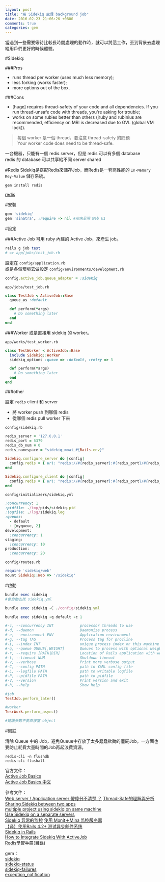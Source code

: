 ```yaml
---
layout: post
title: "用 Sidekiq 處理 background job"
date: 2016-02-23 21:06:26 +0800
comments: true
categories: gem
---
```


當遇到一些需要等待比較長時間處理的動作時，就可以將這工作，丟到背景去處理  
給用戶們更好的時候體驗。

<!-- more -->

#Sidekiq:

###Pros
* runs thread per worker (uses much less memory);
* less forking (works faster);
* more options out of the box.

###Cons
* [huge] requires thread-safety of your code and all dependencies. If you run thread-unsafe code with threads, you're asking for trouble;
* works on some rubies better than others (jruby and rubinius are recommended, efficiency on MRI is decreased due to GVL (global VM lock)).

>每個 worker 是一個 thread，要注意 thread-safety 的問題  
>Your worker code does need to be thread-safe.

一台機器，只能有一個 redis server，但是 redis 可以有多個 database  
redis 的 database 可以共享給不同 server shared

#Redis
Sidekiq是搭配Redis來儲存Job，而Redis是一套高性能的 `In-Memory Key-Value` 儲存系統。

```
gem install redis
```
[redis](http://redis.io/)

#安裝

```ruby
gem 'sidekiq'
gem 'sinatra', :require => nil #用來呈現 Web UI
```

#設定

###Active Job
可用 ruby 內建的 Active Job，來產生 job。 

```ruby
rails g job test
# => app/jobs/test_job.rb
```
設定在 `config/application.rb`  
或是各個環境去做設定 `config/environments/development.rb`

```ruby
config.active_job.queue_adapter = :sidekiq
```
`app/jobs/test_job.rb`

```ruby
class TestJob < ActiveJob::Base
  queue_as :default

  def perform(*args)
    # Do something later
  end
end
```

###Worker
或是直接用 sidekiq 的 worker。

`app/works/test_worker.rb`

```ruby
class TestWorker < ActiveJob::Base
  include Sidekiq::Worker
  sidekiq_options :queue => :default, :retry => 3

  def perform(*args)
    # Do something later
  end
end
```

###other

設定 `redis` client 和 server

* 將 worker push 到哪個 redis
* 從哪個 redis pull worker 下來

`config/sidekiq.rb`

```ruby
redis_server = '127.0.0.1'
redis_port = 6379
redis_db_num = 0
redis_namespace = "sidekiq_moai_#{Rails.env}"

Sidekiq.configure_server do |config|
  config.redis = { url: "redis://#{redis_server}:#{redis_port}/#{redis_db_num}", namespace: redis_namespace }
end

Sidekiq.configure_client do |config|
  config.redis = { url: "redis://#{redis_server}:#{redis_port}/#{redis_db_num}", namespace: redis_namespace, size: 25 }
end

```

`config/initializers/sidekiq.yml`

```ruby
:concurrency: 1
:pidfile: ./tmp/pids/sidekiq.pid
:logfile: ./log/sidekiq.log
:queues:
  - default
  - [myqueue, 2]
development:
  :concurrency: 1
staging:
  :concurrency: 10
production:
  :concurrency: 20
```

`config/routes.rb`

```ruby
require 'sidekiq/web'
mount Sidekiq::Web => '/sidekiq'
```

#啟動

```ruby
bundle exec sidekiq
#會自動去找 sidekiq.yml

bundle exec sidekiq -C ./config/sidekiq.yml
```

```ruby
bundle exec sidekiq -q default -c 1

#-c, --concurrency INT            processor threads to use
#-d, --daemon                     Daemonize process
#-e, --environment ENV            Application environment
#-g, --tag TAG                    Process tag for procline
#-i, --index INT                  unique process index on this machine
#-q, --queue QUEUE[,WEIGHT]       Queues to process with optional weights
#-r, --require [PATH|DIR]         Location of Rails application with workers or file to require
#-t, --timeout NUM                Shutdown timeout
#-v, --verbose                    Print more verbose output
#-C, --config PATH                path to YAML config file
#-L, --logfile PATH               path to writable logfile
#-P, --pidfile PATH               path to pidfile
#-V, --version                    Print version and exit
#-h, --help                       Show help
```

```ruby
#job
TestJob.perform_later()

#worker
TesrWork.perform_async()

#建議參數不要直接塞 object
```



#備註

清除 Queue 中的 Job，避免Queue中存放了太多蠢蠢欲動的僵屍Job，一方面也要防止耗費大量時間的Job再起浪費資源。  

```
redis-cli -n flushdb
redis-cli flushall
```

官方文件：  
[Active Job Basics](http://edgeguides.rubyonrails.org/active_job_basics.html)  
[Active Job Basics 中文](http://rails.ruby.tw/active_job_basics.html)

參考文件：    
[Web server / Application server 傻傻分不清楚 ？](http://michaelhsu.tw/2013/07/04/server/#Web_server_/_Application_server_傻傻分不清楚_？)
[Thread-Safe的理解與分析](http://aftcast.pixnet.net/blog/post/23786004-thread-safe%E7%9A%84%E7%90%86%E8%A7%A3%E8%88%87%E5%88%86%E6%9E%90)  
[Sharing Sidekiq between two apps](http://stackoverflow.com/questions/18892667/sharing-sidekiq-between-two-apps)  
[multiple project using sidekiq on same machine](https://codedecoder.wordpress.com/2014/02/27/multiple-project-single-sidekiq-daemon-instance-one-machine/)  
[Use Sidekiq on a separate servers](http://blog.nicolas-brousse.fr/articles/2015-07-15-test-1--sidekiq-on-separate-servers/)   
[Sidekiq 异常的监控](https://ruby-china.org/topics/18853)
[使用 Monit＋Mina 监控服务器](https://ruby-china.org/topics/23176)  
[【译】使用Rails 4.2+ 测试异步邮件系统](http://code.oneapm.com/ruby/2015/05/26/test-rails-mailer/)  
[Sidekiq in Rails](http://www.cnblogs.com/richard1234/p/3829074.html)  
[How to Integrate Sidekiq With ActiveJob](http://ruby-journal.com/how-to-integrate-sidekiq-with-activejob/)  
[Redis學習手冊(目錄)](http://www.cnblogs.com/stephen-liu74/archive/2012/04/16/2370212.html)

gem：  
[sidekiq](https://github.com/mperham/sidekiq)  
[sidekiq-status](https://github.com/utgarda/sidekiq-status)  
[sidekiq-failures](https://github.com/mhfs/sidekiq-failures)   
[exception_notification](https://github.com/smartinez87/exception_notification)  